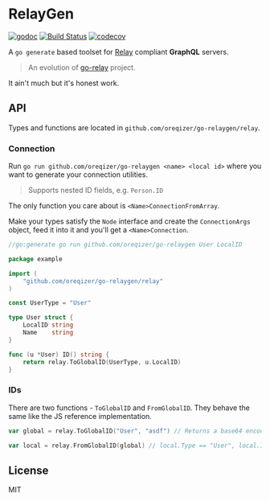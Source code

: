 # RelayGen

[![godoc](https://img.shields.io/badge/godoc-reference-blue.svg)](https://godoc.org/github.com/oreqizer/go-relaygen)
[![Build Status](https://travis-ci.org/oreqizer/go-relaygen.svg?branch=master)](https://travis-ci.org/oreqizer/go-relaygen)
[![codecov](https://codecov.io/gh/oreqizer/go-relaygen/branch/master/graph/badge.svg)](https://codecov.io/gh/oreqizer/go-relaygen)

A `go generate` based toolset for [Relay](https://facebook.github.io/relay/docs/en/graphql-server-specification.html) compliant **GraphQL** servers.

> An evolution of [go-relay](https://github.com/oreqizer/go-relay) project.

It ain't much but it's honest work.

## API

Types and functions are located in `github.com/oreqizer/go-relaygen/relay`.

### Connection

Run `go run github.com/oreqizer/go-relaygen <name> <local id>` where you want to generate your connection utilities.

> Supports nested ID fields, e.g. `Person.ID`

The only function you care about is `<Name>ConnectionFromArray`.

Make your types satisfy the `Node` interface and create the `ConnectionArgs` object, feed it into it and you'll get a `<Name>Connection`.

```go
//go:generate go run github.com/oreqizer/go-relaygen User LocalID

package example

import (
	"github.com/oreqizer/go-relaygen/relay"
)

const UserType = "User"

type User struct {
	LocalID string
	Name    string
}

func (u *User) ID() string {
	return relay.ToGlobalID(UserType, u.LocalID)
}
```

### IDs

There are two functions - `ToGlobalID` and `FromGlobalID`. They behave the same like the JS reference implementation.

```go
var global = relay.ToGlobalID("User", "asdf") // Returns a base64 encoded string

var local = relay.FromGlobalID(global) // local.Type == "User", local.ID == "asdf"
```

## License

MIT
